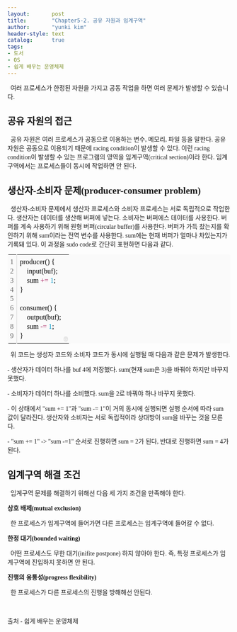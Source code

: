 ```yaml
---
layout:       post
title:        "Chapter5-2. 공유 자원과 임계구역"
author:       "yunki kim"
header-style: text
catalog:      true
tags:
- 도서
- OS
- 쉽게 배우는 운영체제
---
```


<div class="tt_article_useless_p_margin contents_style"><p data-ke-size="size16"><span style="font-family: 'Noto Serif KR';">&nbsp; 여러 프로세스가 한정된 자원을 가지고 공동 작업을 하면 여러 문제가 발생할 수 있습니다.</span></p>
<h2 data-ke-size="size26"><span style="font-family: 'Noto Serif KR';"><b>공유 자원의 접근</b></span></h2>
<p data-ke-size="size16"><span style="font-family: 'Noto Serif KR';">&nbsp; 공유 자원은 여러 프로세스가 공동으로 이용하는 변수, 메모리, 파일 등을 말한다. 공유 자원은 공동으로 이용되기 때문에 racing condition이 발생할 수 있다. 이런 racing condition이 발생할 수 있는 프로그램의 영역을 임계구역(critical section)이라 한다. 임계구역에서는 프로세스들이 동시에 작업하면 안 된다.</span></p>
<h2 data-ke-size="size26"><span style="font-family: 'Noto Serif KR';"><b>생산자-소비자 문제(producer-consumer problem)</b></span></h2>
<p data-ke-size="size16"><span style="font-family: 'Noto Serif KR';"><b>&nbsp;&nbsp;</b>생산자-소비자 문제에서 생산자 프로세스와 소비자 프로세스는 서로 독립적으로 작업한다. 생산자는 데이터를 생산해 버퍼에 넣는다. 소비자는 버퍼에스 데이터를 사용한다. 버퍼를 계속 사용하기 위해 원형 버퍼(circular buffer)를 사용한다. 버퍼가 가득 찼는지를 확인하기 위해 sum이라는 전역 변수를 사용한다. sum에는 현재 버퍼가 얼마나 차있는지가 기록돼 있다. 이 과정을 sudo code로 간단히 표현하면 다음과 같다.</span></p>
<div class="colorscripter-code" style="color: #010101; font-family: Consolas, 'Liberation Mono', Menlo, Courier, monospace !important; position: relative !important; overflow: auto;">
<table class="colorscripter-code-table" style="margin: 0; padding: 0; border: none; background-color: #fafafa; border-radius: 4px;" cellspacing="0" cellpadding="0" data-ke-align="alignLeft">
<tbody>
<tr>
<td style="padding: 6px; border-right: 2px solid #e5e5e5;">
<div style="margin: 0; padding: 0; word-break: normal; text-align: right; color: #666; font-family: Consolas, 'Liberation Mono', Menlo, Courier, monospace !important; line-height: 130%;">
<div style="line-height: 130%;"><span style="font-family: 'Noto Serif KR';">1</span></div>
<div style="line-height: 130%;"><span style="font-family: 'Noto Serif KR';">2</span></div>
<div style="line-height: 130%;"><span style="font-family: 'Noto Serif KR';">3</span></div>
<div style="line-height: 130%;"><span style="font-family: 'Noto Serif KR';">4</span></div>
<div style="line-height: 130%;"><span style="font-family: 'Noto Serif KR';">5</span></div>
<div style="line-height: 130%;"><span style="font-family: 'Noto Serif KR';">6</span></div>
<div style="line-height: 130%;"><span style="font-family: 'Noto Serif KR';">7</span></div>
<div style="line-height: 130%;"><span style="font-family: 'Noto Serif KR';">8</span></div>
<div style="line-height: 130%;"><span style="font-family: 'Noto Serif KR';">9</span></div>
</div>
</td>
<td style="padding: 6px 0; text-align: left;">
<div style="margin: 0; padding: 0; color: #010101; font-family: Consolas, 'Liberation Mono', Menlo, Courier, monospace !important; line-height: 130%;">
<div style="padding: 0 6px; white-space: pre; line-height: 130%;"><span style="font-family: 'Noto Serif KR';">producer()&nbsp;{</span></div>
<div style="padding: 0 6px; white-space: pre; line-height: 130%;"><span style="font-family: 'Noto Serif KR';">&nbsp;&nbsp;&nbsp;&nbsp;input(buf);</span></div>
<div style="padding: 0 6px; white-space: pre; line-height: 130%;"><span style="font-family: 'Noto Serif KR';">&nbsp;&nbsp;&nbsp;&nbsp;sum&nbsp;<span style="color: #ff3399;"></span><span style="color: #a71d5d;">+</span><span style="color: #ff3399;"></span><span style="color: #a71d5d;">=</span>&nbsp;<span style="color: #0099cc;">1</span>;</span></div>
<div style="padding: 0 6px; white-space: pre; line-height: 130%;"><span style="font-family: 'Noto Serif KR';">}</span></div>
<div style="padding: 0 6px; white-space: pre; line-height: 130%;">&nbsp;</div>
<div style="padding: 0 6px; white-space: pre; line-height: 130%;"><span style="font-family: 'Noto Serif KR';">consumer()&nbsp;{</span></div>
<div style="padding: 0 6px; white-space: pre; line-height: 130%;"><span style="font-family: 'Noto Serif KR';">&nbsp;&nbsp;&nbsp;&nbsp;output(buf);</span></div>
<div style="padding: 0 6px; white-space: pre; line-height: 130%;"><span style="font-family: 'Noto Serif KR';">&nbsp;&nbsp;&nbsp;&nbsp;sum&nbsp;<span style="color: #ff3399;"></span><span style="color: #a71d5d;">-</span><span style="color: #ff3399;"></span><span style="color: #a71d5d;">=</span>&nbsp;<span style="color: #0099cc;">1</span>;</span></div>
<div style="padding: 0 6px; white-space: pre; line-height: 130%;"><span style="font-family: 'Noto Serif KR';">}</span></div>
</div>
</td>
<td style="vertical-align: bottom; padding: 0 2px 4px 0;"><span style="font-family: 'Noto Serif KR';"><a style="text-decoration: none; color: white;" href="http://colorscripter.com/info#e" target="_blank" rel="noopener"><span style="font-size: 9px; word-break: normal; background-color: #e5e5e5; color: white; border-radius: 10px; padding: 1px;">cs</span></a></span></td>
</tr>
</tbody>
</table>
</div>
<p data-ke-size="size16"><span style="font-family: 'Noto Serif KR';">&nbsp; 위 코드는 생성자 코드와 소비자 코드가 동시에 실행될 때 다음과 같은 문제가 발생한다.</span></p>
<p data-ke-size="size16"><span style="font-family: 'Noto Serif KR';">- 생산자가 데이터 하나를 buf 4에 저장했다. sum(현재 sum은 3)을 바꿔야 하지만 바꾸지 못했다.</span></p>
<p data-ke-size="size16"><span style="font-family: 'Noto Serif KR';">- 소비자가 데이터 하나를 소비했다. sum을 2로 바꿔야 하나 바꾸지 못했다.</span></p>
<p data-ke-size="size16"><span style="font-family: 'Noto Serif KR';">- 이 상태에서 "sum += 1"과 "sum -= 1"이 거의 동시에 실행되면 실행 순서에 따라 sum 값이 달라진다. 생산자와 소비자는 서로 독립적이라 상대방이 sum을 바꾸는 것을 모른다.&nbsp;</span></p>
<p data-ke-size="size16"><span style="font-family: 'Noto Serif KR';">- "sum += 1" -&gt; "sum -=1" 순서로 진행하면 sum = 2가 된다, 반대로 진행하면 sum = 4가 된다.</span></p>
<h2 data-ke-size="size26"><span style="font-family: 'Noto Serif KR';"><b>임계구역 해결 조건</b></span></h2>
<p data-ke-size="size16"><span style="font-family: 'Noto Serif KR';">&nbsp; 임계구역 문제를 해결하기 위해선 다음 세 가지 조건을 만족해야 한다.</span></p>
<p data-ke-size="size16"><span style="font-family: 'Noto Serif KR';"><b>상호 배제(mutual exclusion)</b></span></p>
<p data-ke-size="size16"><span style="font-family: 'Noto Serif KR';"><b>&nbsp;&nbsp;</b>한 프로세스가 임계구역에 들어가면 다른 프로세스는 임계구역에 들어갈 수 없다.</span></p>
<p data-ke-size="size16"><span style="font-family: 'Noto Serif KR';"><b>한정 대기(bounded waiting)</b></span></p>
<p data-ke-size="size16"><span style="font-family: 'Noto Serif KR';">&nbsp; 어떤 프로세스도 무한 대기(inifite postpone) 하지 않아야 한다. 즉, 특정 프로세스가 임계구역에 진입하지 못하면 안 된다.</span></p>
<p data-ke-size="size16"><span style="font-family: 'Noto Serif KR';"><b>진행의 융통성(progress flexibility)</b></span></p>
<p data-ke-size="size16"><span style="font-family: 'Noto Serif KR';"><b>&nbsp;&nbsp;</b>한 프로세스가 다른 프로세스의 진행을 방해해선 안된다.</span></p>
<p data-ke-size="size16">&nbsp;</p>
<p data-ke-size="size16"><span style="font-family: 'Noto Serif KR';">출처 - 쉽게 배우는 운영체제</span></p>
<p data-ke-size="size16">&nbsp;</p></div>